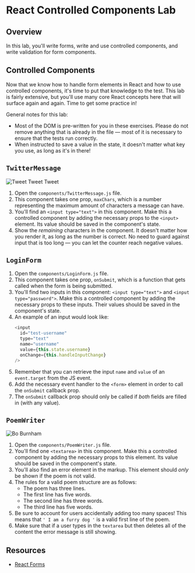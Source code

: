 # React Controlled Components Lab

## Overview
In this lab, you'll write forms, write and use controlled components, and write validation for form components.

## Controlled Components
Now that we know how to handle form elements in React and how to use controlled components, it's time to put that knowledge to the test. This lab is fairly extensive, but you'll use many core React concepts here that will surface again and again. Time to get some practice in!

General notes for this lab:
- Most of the DOM is pre-written for you in these exercises. Please do not remove anything that is already in the file — most of it is necessary to ensure that the tests run correctly.
- When instructed to save a value in the state, it doesn't matter what key you use, as long as it's in there!

## `TwitterMessage`
![Tweet Tweet Tweet](https://media.giphy.com/media/f4eXhcyemnGwM/giphy.gif)

1. Open the `components/TwitterMessage.js` file.
2. This component takes one prop, `maxChars`, which is a number representing the maximum amount of characters a message can have.
3. You'll find an `<input type="text">` in this component. Make this a controlled component by adding the necessary props to the `<input>` element. Its value should be saved in the component's state.
4. Show the _remaining_ characters in the component. It doesn't matter how you render it, as long as the number is correct. No need to guard against input that is too long — you can let the counter reach negative values.

## `LoginForm`
1. Open the `components/LoginForm.js` file.
2. This component takes one prop, `onSubmit`, which is a function that gets called when the form is being submitted.
3. You'll find two inputs in this component: `<input type="text">` and `<input type="password">`. Make this a controlled component by adding the necessary props to these inputs. Their values should be saved in the component's state.
4. An example of an input would look like: 
    ```js
    <input 
      id="test-username" 
      type="text"
      name="username"
      value={this.state.username} 
      onChange={this.handleInputChange} 
    />
    ```
5. Remember that you can retrieve the input `name` and `value` of an `event.target` from the JS event.
6. Add the necessary event handler to the `<form>` element in order to call the `onSubmit` callback prop.
7. The `onSubmit` callback prop should only be called if _both_ fields are filled in (with any value).

## `PoemWriter`
![Bo Burnham](https://media.giphy.com/media/dg2p49sffdtqo/giphy.gif)

1. Open the `components/PoemWriter.js` file.
2. You'll find one `<textarea>` in this component. Make this a controlled component by adding the necessary props to this element. Its value should be saved in the component's state.
3. You'll also find an error element in the markup. This element should _only_ be shown if the poem is not valid.
4. The rules for a valid poem structure are as follows:
    - The poem has three lines.
    - The first line has five words.
    - The second line has three words.
    - The third line has five words.
5. Be sure to account for users accidentally adding too many spaces! This means that `' I am a furry dog '` is a valid first line of the poem.
6. Make sure that if a user types in the `textarea` but then deletes all of the content the error message is still showing.

## Resources
- [React Forms](https://facebook.github.io/react/docs/forms.html)
